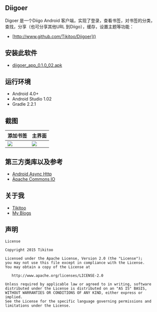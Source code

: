 ## Diigoer
Digoer 是一个Diigo Android 客户端，实现了登录，查看书签，对书签的分类，查找，分享（也可分享其他URL 到Diigo），缓存，设置主题等功能：
- [http://www.github.com/Tikitoo/Diigoer]()

## 安装此软件
- [diigoer_app_0.1.0_02.apk](http://7u2jvr.com1.z0.glb.clouddn.com/diigo-add-mark.png)

## 运行环境
- Android 4.0+
- Android Studio 1.02
- Gradle 2.2.1

## 截图
| 添加书签|主界面  |
|---|---|
| ![](http://7u2jvr.com1.z0.glb.clouddn.com/diigo-add-mark.png) |![](http://7u2jvr.com1.z0.glb.clouddn.com/diigoer-main.png) |

## 第三方类库以及参考
- [Android Async Http](https://github.com/loopj/android-async-http)
- [Apache Commons IO](http://commons.apache.org/proper/commons-io/)

## 关于我
- [Tikitoo](http://www.zhihu.com/Tikitoo)
- [My Blogs](http://tikitoo.github.io/blog)

## 声明
```
License

Copyright 2015 Tikitoo

Licensed under the Apache License, Version 2.0 (the "License");
you may not use this file except in compliance with the License.
You may obtain a copy of the License at

   http://www.apache.org/licenses/LICENSE-2.0

Unless required by applicable law or agreed to in writing, software
distributed under the License is distributed on an "AS IS" BASIS,
WITHOUT WARRANTIES OR CONDITIONS OF ANY KIND, either express or implied.
See the License for the specific language governing permissions and
limitations under the License.
```
